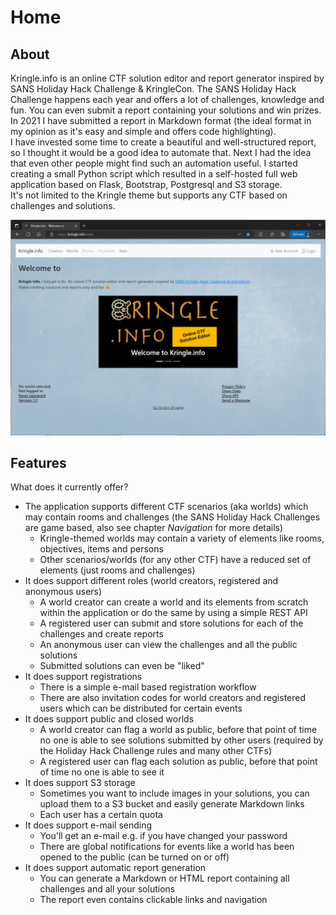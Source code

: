 # Home

## About

Kringle.info is an online CTF solution editor and report generator inspired by SANS Holiday Hack Challenge & KringleCon. The SANS Holiday Hack Challenge happens each year and offers a lot of challenges, knowledge and fun. You can even submit a report containing your solutions and win prizes.  
In 2021 I have submitted a report in Markdown format (the ideal format in my opinion as it's easy and simple and offers code highlighting).  
I have invested some time to create a beautiful and well-structured report, so I thought it would be a good idea to automate that. Next I had the idea that even other people might find such an automation useful. I started creating a small Python script which resulted in a self-hosted full web application based on Flask, Bootstrap, Postgresql and S3 storage.  
It's not limited to the Kringle theme but supports any CTF based on challenges and solutions.

![About](https://github.com/benjamin-bk-krueger/kringle-web/blob/main/docs/img/index_all.png?raw=true)

## Features

What does it currently offer?

- The application supports different CTF scenarios (aka worlds) which may contain rooms and challenges (the SANS Holiday Hack Challenges are game based, also see chapter *Navigation* for more details)
    - Kringle-themed worlds may contain a variety of elements like rooms, objectives, items and persons
    - Other scenarios/worlds (for any other CTF) have a reduced set of elements (just rooms and challenges)
- It does support different roles (world creators, registered and anonymous users)
    - A world creator can create a world and its elements from scratch within the application or do the same by using a simple REST API
    - A registered user can submit and store solutions for each of the challenges and create reports
    - An anonymous user can view the challenges and all the public solutions
    - Submitted solutions can even be "liked"
- It does support registrations
    - There is a simple e-mail based registration workflow
    - There are also invitation codes for world creators and registered users which can be distributed for certain events
- It does support public and closed worlds
    - A world creator can flag a world as public, before that point of time no one is able to see solutions submitted by other users (required by the Holiday Hack Challenge rules and many other CTFs)
    - A registered user can flag each solution as public, before that point of time no one is able to see it
- It does support S3 storage
    - Sometimes you want to include images in your solutions, you can upload them to a S3 bucket and easily generate Markdown links
    - Each user has a certain quota
- It does support e-mail sending
    - You'll get an e-mail e.g. if you have changed your password
    - There are global notifications for events like a world has been opened to the public (can be turned on or off)
- It does support automatic report generation
    - You can generate a Markdown or HTML report containing all challenges and all your solutions
    - The report even contains clickable links and navigation
